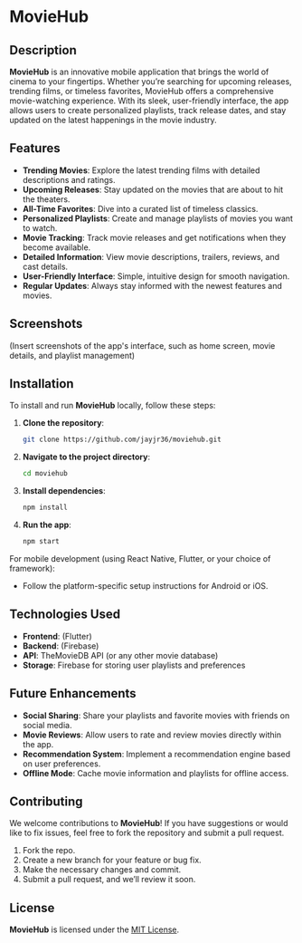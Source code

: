 # MovieHub

## Description
**MovieHub** is an innovative mobile application that brings the world of cinema to your fingertips. Whether you’re searching for upcoming releases, trending films, or timeless favorites, MovieHub offers a comprehensive movie-watching experience. With its sleek, user-friendly interface, the app allows users to create personalized playlists, track release dates, and stay updated on the latest happenings in the movie industry.

## Features
- **Trending Movies**: Explore the latest trending films with detailed descriptions and ratings.
- **Upcoming Releases**: Stay updated on the movies that are about to hit the theaters.
- **All-Time Favorites**: Dive into a curated list of timeless classics.
- **Personalized Playlists**: Create and manage playlists of movies you want to watch.
- **Movie Tracking**: Track movie releases and get notifications when they become available.
- **Detailed Information**: View movie descriptions, trailers, reviews, and cast details.
- **User-Friendly Interface**: Simple, intuitive design for smooth navigation.
- **Regular Updates**: Always stay informed with the newest features and movies.

## Screenshots
(Insert screenshots of the app's interface, such as home screen, movie details, and playlist management)

## Installation
To install and run **MovieHub** locally, follow these steps:

1. **Clone the repository**:
    ```bash
    git clone https://github.com/jayjr36/moviehub.git
    ```
2. **Navigate to the project directory**:
    ```bash
    cd moviehub
    ```
3. **Install dependencies**:
    ```bash
    npm install
    ```
4. **Run the app**:
    ```bash
    npm start
    ```

For mobile development (using React Native, Flutter, or your choice of framework):
- Follow the platform-specific setup instructions for Android or iOS.
  
## Technologies Used
- **Frontend**: (Flutter)
- **Backend**: (Firebase)
- **API**: TheMovieDB API (or any other movie database)
- **Storage**: Firebase for storing user playlists and preferences

## Future Enhancements
- **Social Sharing**: Share your playlists and favorite movies with friends on social media.
- **Movie Reviews**: Allow users to rate and review movies directly within the app.
- **Recommendation System**: Implement a recommendation engine based on user preferences.
- **Offline Mode**: Cache movie information and playlists for offline access.

## Contributing
We welcome contributions to **MovieHub**! If you have suggestions or would like to fix issues, feel free to fork the repository and submit a pull request.

1. Fork the repo.
2. Create a new branch for your feature or bug fix.
3. Make the necessary changes and commit.
4. Submit a pull request, and we’ll review it soon.

## License
**MovieHub** is licensed under the [MIT License](LICENSE).

